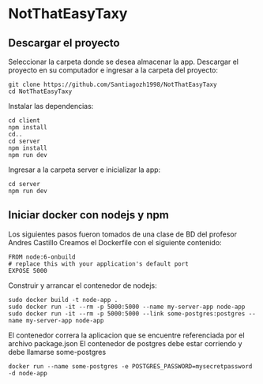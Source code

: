 # NotThatEasyTaxy
## Descargar el proyecto
Seleccionar la carpeta donde se desea almacenar la app.
Descargar el proyecto en su computador e ingresar a la carpeta del proyecto:
```
git clone https://github.com/Santiagozh1998/NotThatEasyTaxy
cd NotThatEasyTaxy
```
Instalar las dependencias:
```
cd client
npm install
cd..
cd server
npm install
npm run dev
```
Ingresar a la carpeta server e inicializar la app:
```
cd server
npm run dev
```

## Iniciar docker con nodejs y npm

Los siguientes pasos fueron tomados de una clase de BD del profesor Andres Castillo
Creamos el Dockerfile con el siguiente contenido:

```
FROM node:6-onbuild
# replace this with your application's default port
EXPOSE 5000
```
Construir y arrancar el contenedor de nodejs:
```
sudo docker build -t node-app .
sudo docker run -it --rm -p 5000:5000 --name my-server-app node-app
sudo docker run -it --rm -p 5000:5000 --link some-postgres:postgres --name my-server-app node-app
```
El contenedor correra la aplicacion que se encuentre referenciada por el archivo package.json
El contenedor de postgres debe estar corriendo y debe llamarse some-postgres
```
docker run --name some-postgres -e POSTGRES_PASSWORD=mysecretpassword -d node-app
```
